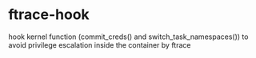 # ftrace-hook
hook kernel function (commit_creds() and switch_task_namespaces()) to avoid privilege escalation inside the container by ftrace
